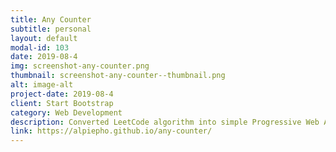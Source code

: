 ```yaml
---
title: Any Counter
subtitle: personal
layout: default
modal-id: 103
date: 2019-08-4
img: screenshot-any-counter.png
thumbnail: screenshot-any-counter--thumbnail.png
alt: image-alt
project-date: 2019-08-4
client: Start Bootstrap
category: Web Development
description: Converted LeetCode algorithm into simple Progressive Web App (PWA), with perfect LightHouse scores!
link: https://alpiepho.github.io/any-counter/
---
```

